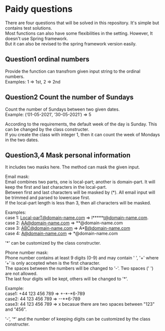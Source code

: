 # Paidy questions

There are four questions that will be solved in this repository. It's simple but contains test solutions.  
Most functions can also have some flexibilities in the setting. However, It doesn't use Spring framework.  
But it can also be revised to the spring framework version easily.


## Question1 ordinal numbers
Provide the function can transfrom given input string to the ordinal numbers.  
Examples: 1 => 1st, 2 => 2nd

## Question2 Count the number of Sundays
Count the number of Sundays between two given dates.  
Example: (‘01-05-2021’, ‘30-05-2021’) => 5  
  
According to the requirements, the default week of the day is Sunday. This can be changed by the class constructer.  
If you create the class with integer 1, then it can count the week of Mondays in the two dates.

## Question3,4 Mask personal information
It includes two masks here. The method can mask the given input.  

Email mask:  
Email combines two parts, one is local-part; another is domain-part. It will keep the first and last characters in the local-part.  
Between first and last characters will be masked by (*). All email input will be trimmed and parsed to lowercase first.  
If the local-part length is less than 3, then all characters will be masked.  
  
Examples:  
case 1: Local-parT@domain-name.com => l*****t@domain-name.com.  
case 2: AA@domain-name.com => **@domain-name.com  
case 3: ABC@domain-name.com => A*B@domain-name.com  
case 4: A@domain-name.com => *@domain-name.com  
  
'*' can be customized by the class constructer.  

Phone number mask:  
Phone number contains at least 9 digits (0-9) and may contain ' ', '+' where ‘+’ is only accepted when is the first character.  
The spaces between the numbers will be changed to '-'. Two spaces (' ') are not allowed.  
The last four digits will be kept, others will be changed to '*'.  
    
Example:  
case1: +44 123 456 789 => +-*-*6-789  
case2: 44 123 456 789 => --**6-789  
case3: 44 123 456 789 => x becasue there are two spaces between "123" and "456".  
  
'-', '*' and the number of keeping digits can be customized by the class constructer.  
